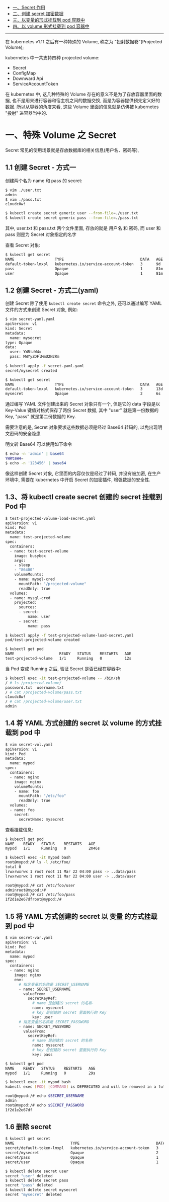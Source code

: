

* [一、Secret 作用](#%E4%B8%80secret-%E4%BD%9C%E7%94%A8)
* [二、创建 secret 加密数据](#%E4%BA%8C%E5%88%9B%E5%BB%BA-secret-%E5%8A%A0%E5%AF%86%E6%95%B0%E6%8D%AE)
* [三、以变量的形式挂载到 pod 容器中](#%E4%B8%89%E4%BB%A5%E5%8F%98%E9%87%8F%E7%9A%84%E5%BD%A2%E5%BC%8F%E6%8C%82%E8%BD%BD%E5%88%B0-pod-%E5%AE%B9%E5%99%A8%E4%B8%AD)
* [四、以 volume 形式挂载到 pod 容器中](#%E5%9B%9B%E4%BB%A5-volume-%E5%BD%A2%E5%BC%8F%E6%8C%82%E8%BD%BD%E5%88%B0-pod-%E5%AE%B9%E5%99%A8%E4%B8%AD)


---
在 kubernetes v1.11 之后有一种特殊的 Volume, 称之为 "投射数据卷"(Projected Volume);

kubernetes 中一共支持四种 projected volume:
- Secret
- ConfigMap
- Downward Api
- ServiceAccountToken

在 kubernetes 中, 这几种特殊的 Volume 存在的意义不是为了存放容器里面的数据, 也不是用来进行容器和宿主机之间的数据交换, 而是为容器提供预先定义好的数据. 所以从容器的角度来看, 这些 Volume 里面的信息就是仿佛被 kubernetes "投射" 进容器当中的.


# 一、特殊 Volume 之 Secret
Secret 常见的使用场景就是存放数据库的相关信息(用户名、密码等), 

## 1.1 创建 Secret - 方式一
创建两个名为 name 和 pass 的 secret: 
```bash
$ vim ./user.txt
admin
$ vim ./pass.txt
c1oudc0w!

$ kubectl create secret generic user --from-file=./user.txt
$ kubectl create secret generic pass --from-file=./pass.txt
```
其中, user.txt 和 pass.txt 两个文件里面, 存放的就是 用户名 和 密码, 而 user 和 pass 则是为 Secret 对象指定的名字

查看 Secret 对象: 
```bash
$ kubectl get secret
NAME                  TYPE                                  DATA   AGE
default-token-lmxpl   kubernetes.io/service-account-token   3      9d
pass                  Opaque                                1      81m
user                  Opaque                                1      81m
```

## 1.2 创建 Secret - 方式二(yaml)
创建 Secret 除了使用 `kubectl create secret` 命令之外, 还可以通过编写 YAML 文件的方式来创建 Secret 对象, 例如:
```bash
$ vim secret-yaml.yaml
apiVersion: v1
kind: Secret
metadata:
  name: mysecret
type: Opaque
data:
  user: YWRtaW4=
  pass: MWYyZDFlMmU2N2Rm
  
$ kubectl apply -f secret-yaml.yaml
secret/mysecret created

$ kubectl get secret
NAME                  TYPE                                  DATA   AGE
default-token-lmxpl   kubernetes.io/service-account-token   3      13d
mysecret              Opaque                                2      6s
```
通过编写 YAML 文件创建出来的 Secret 对象只有一个, 但是它的 data 字段是以 Key-Value 键值对格式保存了两份 Secret 数据, 其中 "user" 就是第一份数据的 Key, "pass" 就是第二份数据的 Key.

需要注意的是, Secret 对象要求这些数据必须是经过 Base64 转码的, 以免出现明文密码的安全隐患

明文转 Base64 可以使用如下命令
```bash
$ echo -n 'admin' | base64
YWRtaW4=
$ echo -n '123456' | base64
```

像这样创建 Secret 对象, 它里面的内容仅仅是经过了转码, 并没有被加密, 在生产环境中, 需要在 kubernetes 中开启 Secret 的加密插件, 增强数据的安全性.

## 1.3、将 kubectl create secret 创建的 secret 挂载到 Pod 中
```bash
$ test-projected-volume-load-secret.yaml
apiVersion: v1
kind: Pod
metadata:
  name: test-projected-volume 
spec:
  containers:
  - name: test-secret-volume
    image: busybox
    args:
    - sleep
    - "86400"
    volumeMounts:
    - name: mysql-cred
      mountPath: "/projected-volume"
      readOnly: true
  volumes:
  - name: mysql-cred
    projected:
      sources:
      - secret:
          name: user
      - secret:
          name: pass
          
$ kubectl apply -f test-projected-volume-load-secret.yaml
pod/test-projected-volume created

$ kubectl get pod 
NAME                    READY   STATUS    RESTARTS   AGE
test-projected-volume   1/1     Running   0          12s
```
当 Pod 变成 Running 之后, 验证 Secret 是否已经在容器中:
```bash
$ kubectl exec -it test-projected-volume -- /bin/sh
/ # ls /projected-volume/
password.txt  username.txt
/ # cat /projected-volume/pass.txt 
c1oudc0w!
/ # cat /projected-volume/user.txt 
admin
```

## 1.4 将 YAML 方式创建的 secret 以 volume 的方式挂载到 pod 中
```bash
$ vim secret-vol.yaml
apiVersion: v1
kind: Pod
metadata:
  name: mypod
spec:
  containers:
  - name: nginx
    image: nginx
    volumeMounts:
    - name: foo
      mountPath: "/etc/foo"
      readOnly: true
  volumes:
  - name: foo
    secret:
      secretName: mysecret
```
查看挂载信息:
```bash
$ kubectl get pod 
NAME    READY   STATUS    RESTARTS   AGE
mypod   1/1     Running   0          2m46s

$ kubectl exec -it mypod bash
root@mypod:/# ls -l /etc/foo/
total 0
lrwxrwxrwx 1 root root 11 Mar 22 04:00 pass -> ..data/pass
lrwxrwxrwx 1 root root 11 Mar 22 04:00 user -> ..data/user

root@mypod:/# cat /etc/foo/user 
adminroot@mypod:/# 
root@mypod:/# cat /etc/foo/pass 
1f2d1e2e67dfroot@mypod:/#
```

## 1.5 将 YAML 方式创建的 secret 以 变量 的方式挂载到 pod 中
```bash
$ vim secret-var.yaml
apiVersion: v1
kind: Pod
metadata:
  name: mypod
spec:
  containers:
  - name: nginx
    image: nginx
    env:
      # 指定变量的名称是 SECRET_USERNAME
      - name: SECRET_USERNAME
        valueFrom:
          secretKeyRef:
            # name 是创建的 secret 的名称
            name: mysecret
            # key 是创建的 secret 里面执行的 Key
            key: user
      # 指定变量的名称是 SECRET_PASSWORD
      - name: SECRET_PASSWORD
        valueFrom:
          secretKeyRef:
            # name 是创建的 secret 的名称
            name: mysecret
            # key 是创建的 secret 里面执行的 Key
            key: pass

$ kubectl get pod
NAME    READY   STATUS    RESTARTS   AGE
mypod   1/1     Running   0          29s

$ kubectl exec -it mypod bash
kubectl exec [POD] [COMMAND] is DEPRECATED and will be removed in a future version. Use kubectl exec [POD] -- [COMMAND] instead.

root@mypod:/# echo $SECRET_USERNAME
admin
root@mypod:/# echo $SECRET_PASSWORD
1f2d1e2e67df
```

## 1.6 删除 secret
```bash
$ kubectl get secret
NAME                         TYPE                                  DATA   AGE
secret/default-token-lmxpl   kubernetes.io/service-account-token   3      13d
secret/mysecret              Opaque                                2      4d20h
secret/pass                  Opaque                                1      4d20h
secret/user                  Opaque                                1      4d20h

$ kubectl delete secret user
secret "user" deleted
$ kubectl delete secret pass
secret "pass" deleted
$ kubectl delete secret mysecret
secret "mysecret" deleted
```